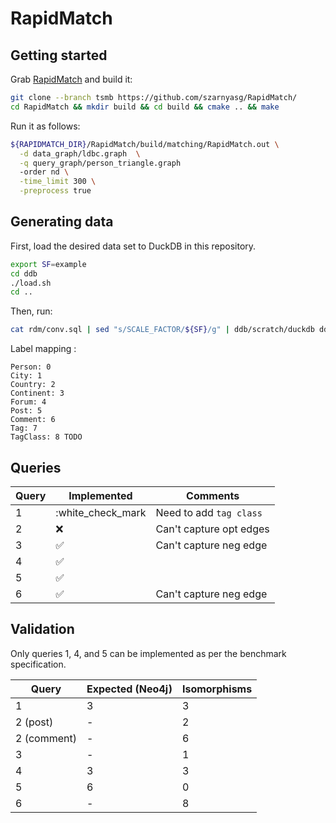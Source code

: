 # RapidMatch

## Getting started

Grab [RapidMatch](https://vldb.org/pvldb/vol14/p176-sun.pdf) and build it:

```bash
git clone --branch tsmb https://github.com/szarnyasg/RapidMatch/
cd RapidMatch && mkdir build && cd build && cmake .. && make
```

Run it as follows:

```bash
${RAPIDMATCH_DIR}/RapidMatch/build/matching/RapidMatch.out \
  -d data_graph/ldbc.graph  \
  -q query_graph/person_triangle.graph
  -order nd \
  -time_limit 300 \
  -preprocess true
```

## Generating data

First, load the desired data set to DuckDB in this repository.

```bash
export SF=example
cd ddb
./load.sh
cd ..
```

Then, run:

```bash
cat rdm/conv.sql | sed "s/SCALE_FACTOR/${SF}/g" | ddb/scratch/duckdb ddb/scratch/ldbc.duckdb
```

Label mapping :
```
Person: 0
City: 1
Country: 2
Continent: 3
Forum: 4
Post: 5
Comment: 6
Tag: 7
TagClass: 8 TODO
```

## Queries

| Query   | Implemented          | Comments                  |
| ------- | -------------------- | ------------------------- |
| 1       | :white_check_mark    | Need to add `tag class`   |
| 2       | :x:                  | Can't capture opt edges   |
| 3       | :white_check_mark:   | Can't capture neg edge    |
| 4       | :white_check_mark:   |                           |
| 5       | :white_check_mark:   |                           |
| 6       | :white_check_mark:   | Can't capture neg edge    |

## Validation

Only queries 1, 4, and 5 can be implemented as per the benchmark specification.

| Query       | Expected (Neo4j)     | Isomorphisms |
| -------     | -------------------- | ------------ |
| 1           | 3                    | 3            |
| 2 (post)    | -                    | 2            |
| 2 (comment) | -                    | 6            |
| 3           | -                    | 1            |
| 4           | 3                    | 3            |
| 5           | 6                    | 0            |
| 6           | -                    | 8            |
